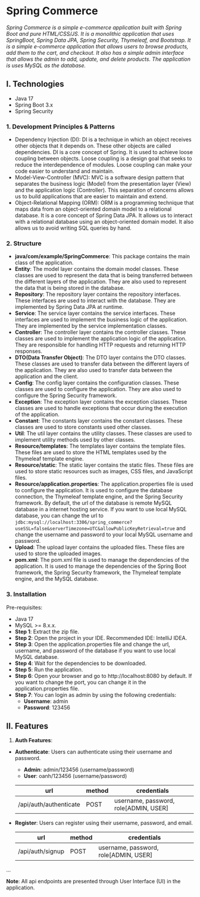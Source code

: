 # Spring Commerce
_Spring Commerce is a simple e-commerce application built with Spring Boot and pure HTML/CSS/JS. It is a monolithic application that uses SpringBoot, Spring Data JPA, Spring Security, Thymeleaf, and Bootstrap. It is a simple e-commerce application that allows users to browse products, add them to the cart, and checkout. It also has a simple admin interface that allows the admin to add, update, and delete products. The application is uses MySQL as the database._

## I. Technologies
* Java 17
* Spring Boot 3.x
* Spring Security

### 1. Development Principles & Patterns
* Dependency Injection (DI): DI is a technique in which an object receives other objects that it depends on. These other objects are called dependencies. DI is a core concept of Spring. It is used to achieve loose coupling between objects. Loose coupling is a design goal that seeks to reduce the interdependence of modules. Loose coupling can make your code easier to understand and maintain.
* Model-View-Controller (MVC): MVC is a software design pattern that separates the business logic (Model) from the presentation layer (View) and the application logic (Controller). This separation of concerns allows us to build applications that are easier to maintain and extend.
* Object-Relational Mapping (ORM): ORM is a programming technique that maps data from an object-oriented domain model to a relational database. It is a core concept of Spring Data JPA. It allows us to interact with a relational database using an object-oriented domain model. It also allows us to avoid writing SQL queries by hand.

### 2. Structure
* **java/com/example/SpringCommerce**: This package contains the main class of the application.
* **Entity**: The model layer contains the domain model classes. These classes are used to represent the data that is being transferred between the different layers of the application. They are also used to represent the data that is being stored in the database.
* **Repository**: The repository layer contains the repository interfaces. These interfaces are used to interact with the database. They are implemented by Spring Data JPA at runtime.
* **Service**: The service layer contains the service interfaces. These interfaces are used to implement the business logic of the application. They are implemented by the service implementation classes.
* **Controller**: The controller layer contains the controller classes. These classes are used to implement the application logic of the application. They are responsible for handling HTTP requests and returning HTTP responses.
* **DTO(Data Transfer Object)**: The DTO layer contains the DTO classes. These classes are used to transfer data between the different layers of the application. They are also used to transfer data between the application and the client.
* **Config**: The config layer contains the configuration classes. These classes are used to configure the application. They are also used to configure the Spring Security framework.
* **Exception**: The exception layer contains the exception classes. These classes are used to handle exceptions that occur during the execution of the application.
* **Constant**: The constants layer contains the constant classes. These classes are used to store constants used other classes.
* **Util**: The util layer contains the utility classes. These classes are used to implement utility methods used by other classes.
* **Resource/templates**: The templates layer contains the template files. These files are used to store the HTML templates used by the Thymeleaf template engine.
* **Resource/static**: The static layer contains the static files. These files are used to store static resources such as images, CSS files, and JavaScript files.
* **Resource/application.properties**: The application.properties file is used to configure the application. It is used to configure the database connection, the Thymeleaf template engine, and the Spring Security framework. By default, the url of the database is remote MySQL database in a internet hosting service. If you want to use local MySQL database, you can change the url to `jdbc:mysql://localhost:3306/spring_commerce?useSSL=false&serverTimezone=UTC&allowPublicKeyRetrieval=true` and change the username and password to your local MySQL username and password.
* **Upload**: The upload layer contains the uploaded files. These files are used to store the uploaded images.
* **pom.xml**: The pom.xml file is used to manage the dependencies of the application. It is used to manage the dependencies of the Spring Boot framework, the Spring Security framework, the Thymeleaf template engine, and the MySQL database.

### 3. Installation
Pre-requisites:
* Java 17
* MySQL >= 8.x.x.
* **Step 1**: Extract the zip file.
* **Step 2**: Open the project in your IDE. Recommended IDE: IntelliJ IDEA.
* **Step 3**: Open the application.properties file and change the url, username, and password of the database if you want to use local MySQL database.
* **Step 4**: Wait for the dependencies to be downloaded.
* **Step 5**: Run the application.
* **Step 6**: Open your browser and go to http://localhost:8080 by default. If you want to change the port, you can change it in the application.properties file.
* **Step 7**: You can login as admin by using the following credentials:
    * **Username**: admin
    * **Password**: 123456

## II. Features
1. **Auth Features**:
  * **Authenticate**: Users can authenticate using their username and password.
    * **Admin**: admin/123456 (username/password)
    * **User**: oanh/123456 (username/password)

    |url|method| credentials                           |
    |---|---|---------------------------------------|
    |/api/auth/authenticate|POST| username, password, role[ADMIN, USER] |
  
  * **Register**: Users can register using their username, password, and email.

    |url|method| credentials                           |
    |---|---|---------------------------------------|
    |/api/auth/signup|POST| username, password, role[ADMIN, USER] |
  ...

**Note**: All api endpoints are presented through User Interface (UI) in the application.

